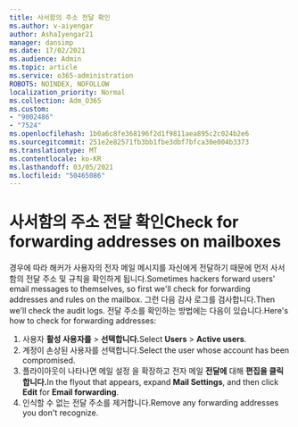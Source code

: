 ```yaml
---
title: 사서함의 주소 전달 확인
ms.author: v-aiyengar
author: AshaIyengar21
manager: dansimp
ms.date: 17/02/2021
ms.audience: Admin
ms.topic: article
ms.service: o365-administration
ROBOTS: NOINDEX, NOFOLLOW
localization_priority: Normal
ms.collection: Adm_O365
ms.custom:
- "9002486"
- "7524"
ms.openlocfilehash: 1b0a6c8fe368196f2d1f9811aea895c2c024b2e6
ms.sourcegitcommit: 251e2e82571fb3bb1fbe3dbf7bfca30e004b3373
ms.translationtype: MT
ms.contentlocale: ko-KR
ms.lasthandoff: 03/05/2021
ms.locfileid: "50465086"
---
```

# <a name="check-for-forwarding-addresses-on-mailboxes"></a><span data-ttu-id="e1332-102">사서함의 주소 전달 확인</span><span class="sxs-lookup"><span data-stu-id="e1332-102">Check for forwarding addresses on mailboxes</span></span>

<span data-ttu-id="e1332-103">경우에 따라 해커가 사용자의 전자 메일 메시지를 자신에게 전달하기 때문에 먼저 사서함의 전달 주소 및 규칙을 확인하게 됩니다.</span><span class="sxs-lookup"><span data-stu-id="e1332-103">Sometimes hackers forward users' email messages to themselves, so first we'll check for forwarding addresses and rules on the mailbox.</span></span> <span data-ttu-id="e1332-104">그런 다음 감사 로그를 검사합니다.</span><span class="sxs-lookup"><span data-stu-id="e1332-104">Then we'll check the audit logs.</span></span> <span data-ttu-id="e1332-105">전달 주소를 확인하는 방법에는 다음이 있습니다.</span><span class="sxs-lookup"><span data-stu-id="e1332-105">Here's how to check for forwarding addresses:</span></span>

1. <span data-ttu-id="e1332-106">사용자 **활성 사용자를**  >  **선택합니다.**</span><span class="sxs-lookup"><span data-stu-id="e1332-106">Select **Users** > **Active users**.</span></span>
1. <span data-ttu-id="e1332-107">계정이 손상된 사용자를 선택합니다.</span><span class="sxs-lookup"><span data-stu-id="e1332-107">Select the user whose account has been compromised.</span></span>
1. <span data-ttu-id="e1332-108">플라이아웃이 나타나면 메일 설정 을 확장하고 전자 메일 **전달에** 대해 **편집을 클릭합니다.**</span><span class="sxs-lookup"><span data-stu-id="e1332-108">In the flyout that appears, expand **Mail Settings**, and then click **Edit** for **Email forwarding**.</span></span>
1. <span data-ttu-id="e1332-109">인식할 수 없는 전달 주소를 제거합니다.</span><span class="sxs-lookup"><span data-stu-id="e1332-109">Remove any forwarding addresses you don't recognize.</span></span>